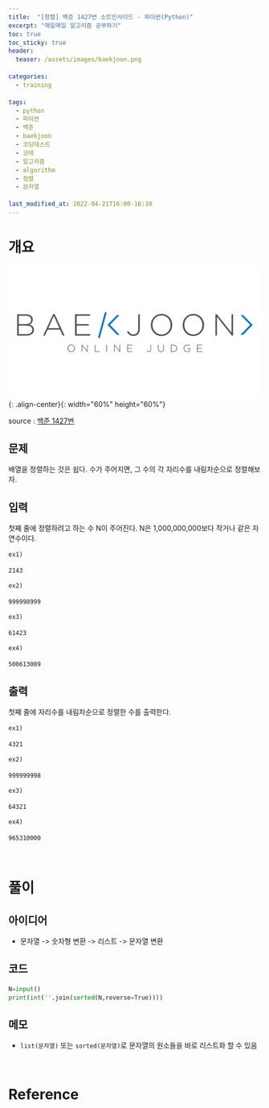 ```yaml
---
title:  "[정렬] 백준 1427번 소트인사이드 - 파이썬(Python)"
excerpt: "매일매일 알고리즘 공부하기"
toc: true
toc_sticky: true
header:
  teaser: /assets/images/baekjoon.png

categories:
  - training

tags:
  - python
  - 파이썬
  - 백준
  - baekjoon
  - 코딩테스트
  - 코테
  - 알고리즘
  - algorithm
  - 정렬
  - 문자열

last_modified_at: 2022-04-21T16:00-16:30
---
```


# 개요  

![png](/assets/images/baekjoon.png){: .align-center}{: width="60%" height="60%"}  

source : [백준 1427번](https://www.acmicpc.net/problem/1427)

## 문제  

배열을 정렬하는 것은 쉽다. 수가 주어지면, 그 수의 각 자리수를 내림차순으로 정렬해보자.  

## 입력  

첫째 줄에 정렬하려고 하는 수 N이 주어진다. N은 1,000,000,000보다 작거나 같은 자연수이다.  

```
ex1)

2143
```

```
ex2)

999998999
``` 

```
ex3)

61423
``` 

```
ex4)

500613009
``` 



## 출력  

첫째 줄에 자리수를 내림차순으로 정렬한 수를 출력한다.  

```
ex1)

4321
```

```
ex2)

999999998
```

```
ex3)

64321
```

```
ex4)

965310000
```


<br/>

# 풀이  

## 아이디어  

- 문자열 -> 숫자형 변환 -> 리스트 -> 문자열 변환  

## 코드  

```python
N=input()
print(int(''.join(sorted(N,reverse=True))))
```


## 메모  

- `list(문자열)` 또는 `sorted(문자열)`로 문자열의 원소들을 바로 리스트화 할 수 있음  

<br/>

# Reference  

